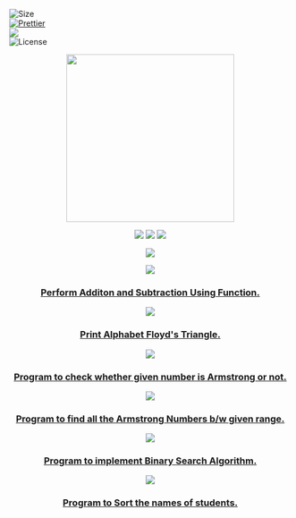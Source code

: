 ![Size](https://img.shields.io/github/repo-size/Iamtripathisatyam/C_Programs?color=red&label=Repo%20Size%20)</br>
[![Prettier](https://img.shields.io/badge/Code%20Style-Prettier-red.svg)](https://github.com/prettier/prettier)</br>
![](https://img.shields.io/tokei/lines/github/Iamtripathisatyam/C_Programs?color=red&label=Lines%20of%20Code)</br>
![License](https://img.shields.io/badge/License-MIT-red.svg)</br>

<p align="center">
<img align="center" src="https://octodex.github.com/images/daftpunktocat-guy.gif" width="300"/>
</p>

<p align="center">
<img src="https://forthebadge.com/images/badges/for-you.svg" />
<img src="http://ForTheBadge.com/images/badges/made-with-c.svg" />
<img src="https://forthebadge.com/images/badges/built-by-developers.svg" />
</p>

<p align="center">
  <img src="https://profile-counter.glitch.me/{C_Programs}/count.svg"/>
</p>

<pre align="center"><a href="https://github.com/Iamtripathisatyam/C_Programs/blob/main/C%20Programs/Add_Subtract_Using%20Function/Add_Subtract_Using_Function.c"><img src="https://img.shields.io/badge/PROBLEM-1-red.svg?style=for-the-badge&logo=c&logoColor=yellow"></a></pre>
<h3 align="center"><a href="https://github.com/Iamtripathisatyam/C_Programs/blob/main/C%20Programs/Add_Subtract_Using%20Function/Add_Subtract_Using_Function.c">Perform Additon and Subtraction Using Function.</a></h3>

<pre align="center"><a href="https://github.com/Iamtripathisatyam/C_Programs/blob/main/C%20Programs/Alphabets%20Floyd's%20Triangle/Alphabates_Floyd's_Triangle.c"><img src="https://img.shields.io/badge/PROBLEM-2-red.svg?style=for-the-badge&logo=c&logoColor=yellow"></a></pre>
<h3 align="center"><a href="https://github.com/Iamtripathisatyam/C_Programs/blob/main/C%20Programs/Alphabets%20Floyd's%20Triangle/Alphabates_Floyd's_Triangle.c">Print Alphabet Floyd's Triangle.</a></h3>

<pre align="center"><a href="https://github.com/Iamtripathisatyam/C_Programs/blob/main/C%20Programs/Armstrong%20Number/Armstrong_Number.c"><img src="https://img.shields.io/badge/PROBLEM-3-red.svg?style=for-the-badge&logo=c&logoColor=yellow"></a></pre>
<h3 align="center"><a href="https://github.com/Iamtripathisatyam/C_Programs/blob/main/C%20Programs/Armstrong%20Number/Armstrong_Number.c">Program to check whether given number is Armstrong or not.</a></h3>

<pre align="center"><a href="https://github.com/Iamtripathisatyam/C_Programs/blob/main/C%20Programs/Armstrong%20Numbers%20between%20Range/Armstrong_Number_Between_Given_Range.c"><img src="https://img.shields.io/badge/PROBLEM-4-red.svg?style=for-the-badge&logo=c&logoColor=yellow"></a></pre>
<h3 align="center"><a href="https://github.com/Iamtripathisatyam/C_Programs/blob/main/C%20Programs/Armstrong%20Numbers%20between%20Range/Armstrong_Number_Between_Given_Range.c">Program to find all the Armstrong Numbers b/w given range.</a></h3>

<pre align="center"><a href="https://github.com/Iamtripathisatyam/C_Programs/blob/main/C%20Programs/Binary%20Search/Binary_Search.c"><img src="https://img.shields.io/badge/PROBLEM-5-red.svg?style=for-the-badge&logo=c&logoColor=yellow"></a></pre>
<h3 align="center"><a href="https://github.com/Iamtripathisatyam/C_Programs/blob/main/C%20Programs/Binary%20Search/Binary_Search.c">Program to implement Binary Search Algorithm.</a></h3>


<pre align="center"><a href="https://github.com/Iamtripathisatyam/C_Programs/blob/main/C%20Programs/Bubble%20Sorting%20of%20Names/Bubble_Sorting_Of_Names.c"><img src="https://img.shields.io/badge/PROBLEM-6-red.svg?style=for-the-badge&logo=c&logoColor=yellow"></a></pre>
<h3 align="center"><a href="https://github.com/Iamtripathisatyam/C_Programs/blob/main/C%20Programs/Bubble%20Sorting%20of%20Names/Bubble_Sorting_Of_Names.c">Program to Sort the names of students.</a></h3>
